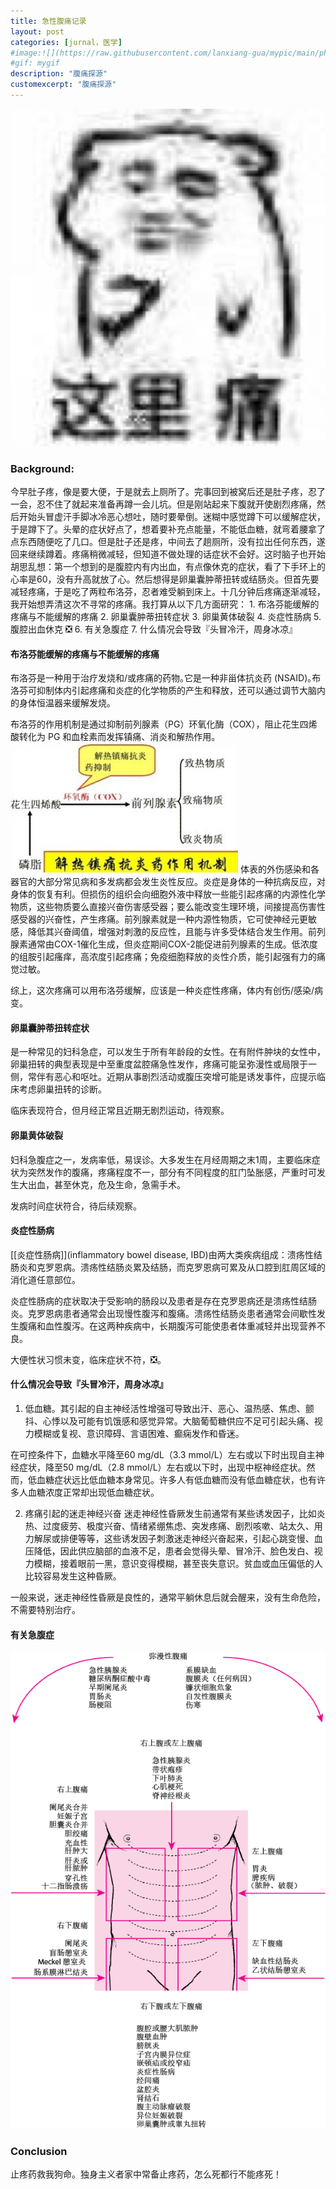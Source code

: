 ```yaml
---
title: 急性腹痛记录
layout: post
categories: [jurnal，医学]
#image:![](https://raw.githubusercontent.com/lanxiang-gua/mypic/main/photo_2022-10-27_13-48-17.jpg)
#gif: mygif
description: "腹痛探源"
customexcerpt: "腹痛探源"
---
```

![](https://raw.githubusercontent.com/lanxiang-gua/mypic/main/photo_2022-10-27_13-48-17.jpg)
### Background: 
今早肚子疼，像是要大便，于是就去上厕所了。完事回到被窝后还是肚子疼，忍了一会，忍不住了就起来准备再蹲一会儿坑。但是刚站起来下腹就开使剧烈疼痛，然后开始头冒虚汗手脚冰冷恶心想吐，随时要晕倒。迷糊中感觉蹲下可以缓解症状，于是蹲下了。头晕的症状好点了，想着要补充点能量，不能低血糖，就弯着腰拿了点东西随便吃了几口。但是肚子还是疼，中间去了趟厕所，没有拉出任何东西，遂回来继续蹲着。疼痛稍微减轻，但知道不做处理的话症状不会好。这时脑子也开始胡思乱想：第一个想到的是腹腔内有内出血，有点像休克的症状，看了下手环上的心率是60，没有升高就放了心。然后想得是卵巢囊肿蒂扭转或结肠炎。但首先要减轻疼痛，于是吃了两粒布洛芬，忍者难受躺到床上。十几分钟后疼痛逐渐减轻，我开始想弄清这次不寻常的疼痛。我打算从以下几方面研究：
	1. 布洛芬能缓解的疼痛与不能缓解的疼痛
	2. 卵巢囊肿蒂扭转症状
	3. 卵巢黄体破裂
	4. 炎症性肠病
	5. 腹腔出血休克 ❎
	6. 有关急腹症
	7. 什么情况会导致『头冒冷汗，周身冰凉』

#### 布洛芬能缓解的疼痛与不能缓解的疼痛

布洛芬是一种用于治疗发烧和/或疼痛的药物｡它是一种非甾体抗炎药 (NSAID)｡布洛芬可抑制体内引起疼痛和炎症的化学物质的产生和释放，还可以通过调节大脑内的身体恒温器来缓解发烧｡

布洛芬的作用机制是通过抑制前列腺素（PG）环氧化酶（COX），阻止花生四烯酸转化为 PG 和血栓素而发挥镇痛、消炎和解热作用。![](https://raw.githubusercontent.com/lanxiang-gua/mypic/main/W020171212510338525056.png)
体表的外伤感染和各器官的大部分常见病和多发病都会发生炎性反应。炎症是身体的一种抗病反应，对身体的恢复有利。但损伤的组织会向细胞外液中释放一些能引起疼痛的内源性化学物质，这些物质要么直接兴奋伤害感受器；要么能改变生理环境，间接提高伤害性感受器的兴奋性，产生疼痛。前列腺素就是一种内源性物质，它可使神经元更敏感，降低其兴奋阈值，增强对刺激的反应性，且能与许多受体结合发生作用。前列腺素通常由COX-1催化生成，但炎症期间COX-2能促进前列腺素的生成。低浓度的组胺引起瘙痒，高浓度引起疼痛；免疫细胞释放的炎性介质，能引起强有力的痛觉过敏。

综上，这次疼痛可以用布洛芬缓解，应该是一种炎症性疼痛，体内有创伤/感染/病变。

#### 卵巢囊肿蒂扭转症状
是一种常见的妇科急症，可以发生于所有年龄段的女性。在有附件肿块的女性中，卵巢扭转的典型表现是中至重度盆腔痛急性发作，疼痛可能呈弥漫性或局限于一侧，常伴有恶心和呕吐。近期从事剧烈活动或腹压突增可能是诱发事件，应提示临床考虑卵巢扭转的诊断。

临床表现符合，但月经正常且近期无剧烈运动，待观察。

#### 卵巢黄体破裂
妇科急腹症之一，发病率低，易误诊。大多发生在月经周期之末1周，主要临床症状为突然发作的腹痛，疼痛程度不一，部分有不同程度的肛门坠胀感，严重时可发生大出血，甚至休克，危及生命，急需手术。

发病时间症状符合，待后续观察。 

#### 炎症性肠病
[[炎症性肠病]](inflammatory bowel disease, IBD)由两大类疾病组成：溃疡性结肠炎和克罗恩病。溃疡性结肠炎累及结肠，而克罗恩病可累及从口腔到肛周区域的消化道任意部位。

炎症性肠病的症状取决于受影响的肠段以及患者是存在克罗恩病还是溃疡性结肠炎。克罗恩病患者通常会出现慢性腹泻和腹痛。溃疡性结肠炎患者通常会间歇性发生腹痛和血性腹泻。在这两种疾病中，长期腹泻可能使患者体重减轻并出现营养不良。

大便性状习惯未变，临床症状不符，❎。

#### 什么情况会导致『头冒冷汗，周身冰凉』
1. 低血糖。其引起的自主神经活性增强可导致出汗、恶心、温热感、焦虑、颤抖、心悸以及可能有饥饿感和感觉异常。大脑葡萄糖供应不足可引起头痛、视力模糊或复视、意识障碍、言语困难、癫痫发作和昏迷。

在可控条件下，血糖水平降至60 mg/dL（3.3 mmol/L）左右或以下时出现自主神经症状，降至50 mg/dL（2.8 mmol/L）左右或以下时，出现中枢神经症状。然而，低血糖症状远比低血糖本身常见。许多人有低血糖而没有低血糖症状，也有许多人血糖浓度正常却出现低血糖症状。

2. 疼痛引起的迷走神经兴奋
迷走神经性昏厥发生前通常有某些诱发因子，比如炎热、过度疲劳、极度兴奋、情绪紧绷焦虑、突发疼痛、剧烈咳嗽、站太久、用力解尿或排便等等，这些诱发因子刺激迷走神经兴奋起来，引起心跳变慢、血压降低，因此供应脑部的血液不足，患者会觉得头晕、冒冷汗、脸色发白、视力模糊，接着眼前一黑，意识变得模糊，甚至丧失意识。贫血或血压偏低的人比较容易发生这种昏厥。

一般来说，迷走神经性昏厥是良性的，通常平躺休息后就会醒来，没有生命危险，不需要特别治疗。

#### 有关急腹症
![](https://raw.githubusercontent.com/lanxiang-gua/mypic/main/GI_location_abdominal_pain_zh.gif)

### Conclusion
止疼药救我狗命。独身主义者家中常备止疼药，怎么死都行不能疼死！
